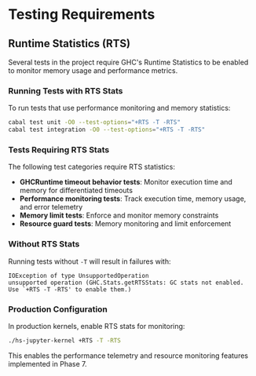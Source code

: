 # Testing Requirements

## Runtime Statistics (RTS)

Several tests in the project require GHC's Runtime Statistics to be enabled to monitor memory usage and performance metrics.

### Running Tests with RTS Stats

To run tests that use performance monitoring and memory statistics:

```bash
cabal test unit -O0 --test-options="+RTS -T -RTS"
cabal test integration -O0 --test-options="+RTS -T -RTS"
```

### Tests Requiring RTS Stats

The following test categories require RTS statistics:

- **GHCRuntime timeout behavior tests**: Monitor execution time and memory for differentiated timeouts
- **Performance monitoring tests**: Track execution time, memory usage, and error telemetry  
- **Memory limit tests**: Enforce and monitor memory constraints
- **Resource guard tests**: Memory monitoring and limit enforcement

### Without RTS Stats

Running tests without `-T` will result in failures with:

```text
IOException of type UnsupportedOperation
unsupported operation (GHC.Stats.getRTSStats: GC stats not enabled. Use `+RTS -T -RTS' to enable them.)
```

### Production Configuration

In production kernels, enable RTS stats for monitoring:

```bash
./hs-jupyter-kernel +RTS -T -RTS
```

This enables the performance telemetry and resource monitoring features implemented in Phase 7.